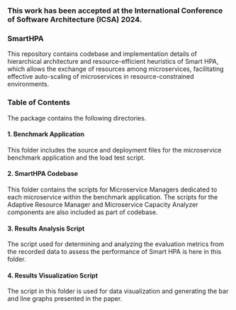 ### This work has been accepted at the International Conference of Software Architecture (ICSA) 2024.

### SmartHPA

This repository contains codebase and implementation details of hierarchical architecture and resource-efficient heuristics of Smart HPA, which allows the exchange of resources among microservices, facilitating effective auto-scaling of microservices in resource-constrained environments.  

### Table of Contents

The package contains the following directories.

#### 1. Benchmark Application
This folder includes the source and deployment files for the microservice benchmark application and the load test script.

#### 2. SmartHPA Codebase
This folder contains the scripts for Microservice Managers dedicated to each microservice within the benchmark application. The scripts for the Adaptive Resource Manager and Microservice Capacity Analyzer components are also included as part of codebase.

#### 3. Results Analysis Script
The script used for determining and analyzing the evaluation metrics from the recorded data to assess the performance of Smart HPA is here in this folder. 

#### 4. Results Visualization Script
The script in this folder is used for data visualization and generating the bar and line graphs presented in the paper.


